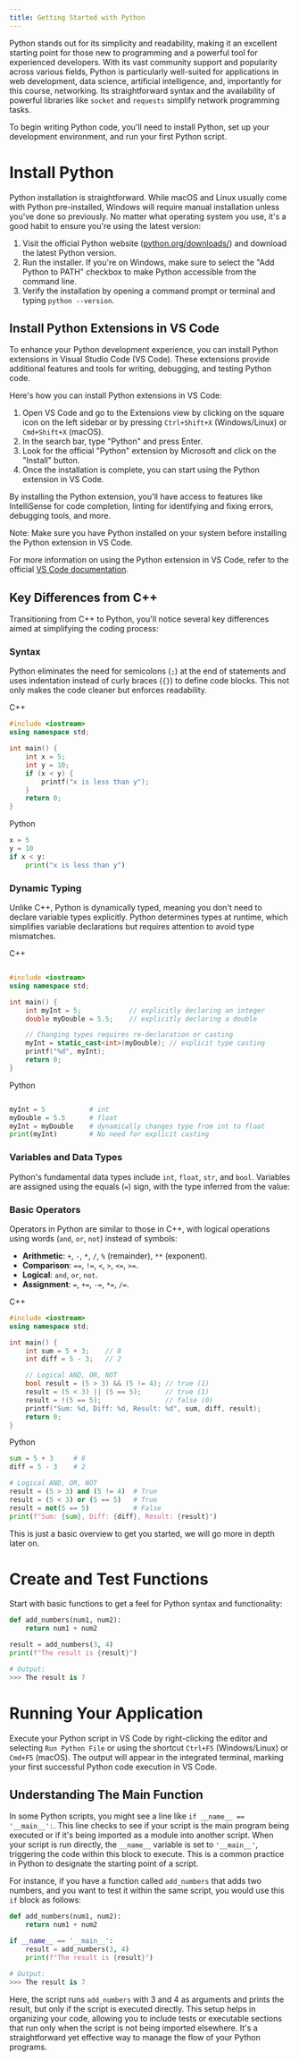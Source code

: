 ```yaml
---
title: Getting Started with Python
---
```


Python stands out for its simplicity and readability, making it an excellent starting point for those new to programming and a powerful tool for experienced developers. With its vast community support and popularity across various fields, Python is particularly well-suited for applications in web development, data science, artificial intelligence, and, importantly for this course, networking. Its straightforward syntax and the availability of powerful libraries like `socket` and `requests` simplify network programming tasks.

To begin writing Python code, you'll need to install Python, set up your development environment, and run your first Python script.

# Install Python

Python installation is straightforward. While macOS and Linux usually come with Python pre-installed, Windows will require manual installation unless you've done so previously. No matter what operating system you use, it's a good habit to ensure you're using the latest version:

1. Visit the official Python website ([python.org/downloads/](https://www.python.org/downloads/)) and download the latest Python version.
1. Run the installer. If you're on Windows, make sure to select the "Add Python to PATH" checkbox to make Python accessible from the command line.
1. Verify the installation by opening a command prompt or terminal and typing `python --version`.

## Install Python Extensions in VS Code

To enhance your Python development experience, you can install Python extensions in Visual Studio Code (VS Code). These extensions provide additional features and tools for writing, debugging, and testing Python code.

Here's how you can install Python extensions in VS Code:

1. Open VS Code and go to the Extensions view by clicking on the square icon on the left sidebar or by pressing `Ctrl+Shift+X` (Windows/Linux) or `Cmd+Shift+X` (macOS).
2. In the search bar, type "Python" and press Enter.
3. Look for the official "Python" extension by Microsoft and click on the "Install" button.
4. Once the installation is complete, you can start using the Python extension in VS Code.

By installing the Python extension, you'll have access to features like IntelliSense for code completion, linting for identifying and fixing errors, debugging tools, and more.

Note: Make sure you have Python installed on your system before installing the Python extension in VS Code.

For more information on using the Python extension in VS Code, refer to the official [VS Code documentation](https://code.visualstudio.com/docs/languages/python).

## Key Differences from C++

Transitioning from C++ to Python, you'll notice several key differences aimed at simplifying the coding process:

### Syntax

Python eliminates the need for semicolons (`;`) at the end of statements and uses indentation instead of curly braces (`{}`) to define code blocks. This not only makes the code cleaner but enforces readability.

C++

```cpp
#include <iostream>
using namespace std;

int main() {
    int x = 5;
    int y = 10;
    if (x < y) {
        printf("x is less than y");
    }
    return 0;
}
```

Python

```py
x = 5
y = 10
if x < y:
    print("x is less than y")
```

### Dynamic Typing

Unlike C++, Python is dynamically typed, meaning you don't need to declare variable types explicitly. Python determines types at runtime, which simplifies variable declarations but requires attention to avoid type mismatches.

C++

```cpp

#include <iostream>
using namespace std;

int main() {
    int myInt = 5;            // explicitly declaring an integer
    double myDouble = 5.5;    // explicitly declaring a double

    // Changing types requires re-declaration or casting
    myInt = static_cast<int>(myDouble); // explicit type casting
    printf("%d", myInt);
    return 0;
}
```

Python

```python

myInt = 5           # int
myDouble = 5.5      # float
myInt = myDouble    # dynamically changes type from int to float
print(myInt)        # No need for explicit casting
```

### Variables and Data Types

Python's fundamental data types include `int`, `float`, `str`, and `bool`. Variables are assigned using the equals (`=`) sign, with the type inferred from the value:

### Basic Operators

Operators in Python are similar to those in C++, with logical operations using words (`and`, `or`, `not`) instead of symbols:

- **Arithmetic**: `+`, `-`, `*`, `/`, `%` (remainder), `**` (exponent).
- **Comparison**: `==`, `!=`, `<`, `>`, `<=`, `>=`.
- **Logical**: `and`, `or`, `not`.
- **Assignment**: `=`, `+=`, `-=`, `*=`, `/=`.

C++

```cpp
#include <iostream>
using namespace std;

int main() {
    int sum = 5 + 3;    // 8
    int diff = 5 - 3;   // 2

    // Logical AND, OR, NOT
    bool result = (5 > 3) && (5 != 4); // true (1)
    result = (5 < 3) || (5 == 5);      // true (1)
    result = !(5 == 5);                // false (0)
    printf("Sum: %d, Diff: %d, Result: %d", sum, diff, result);
    return 0;
}
```

Python

```python
sum = 5 + 3     # 8
diff = 5 - 3    # 2

# Logical AND, OR, NOT
result = (5 > 3) and (5 != 4)  # True
result = (5 < 3) or (5 == 5)   # True
result = not(5 == 5)           # False
print(f"Sum: {sum}, Diff: {diff}, Result: {result}")
```

This is just a basic overview to get you started, we will go more in depth later on.

# Create and Test Functions

Start with basic functions to get a feel for Python syntax and functionality:

```python
def add_numbers(num1, num2):
    return num1 + num2

result = add_numbers(3, 4)
print(f"The result is {result}")

# Output:
>>> The result is 7
```

# Running Your Application

Execute your Python script in VS Code by right-clicking the editor and selecting `Run Python File` or using the shortcut `Ctrl+F5` (Windows/Linux) or `Cmd+F5` (macOS). The output will appear in the integrated terminal, marking your first successful Python code execution in VS Code.

## Understanding The Main Function

In some Python scripts, you might see a line like `if __name__ == '__main__':`. This line checks to see if your script is the main program being executed or if it's being imported as a module into another script. When your script is run directly, the `__name__` variable is set to `'__main__'`, triggering the code within this block to execute. This is a common practice in Python to designate the starting point of a script.

For instance, if you have a function called `add_numbers` that adds two numbers, and you want to test it within the same script, you would use this `if` block as follows:

```python
def add_numbers(num1, num2):
    return num1 + num2

if __name__ == '__main__':
    result = add_numbers(3, 4)
    print(f"The result is {result}")

# Output:
>>> The result is 7
```

Here, the script runs `add_numbers` with 3 and 4 as arguments and prints the result, but only if the script is executed directly. This setup helps in organizing your code, allowing you to include tests or executable sections that run only when the script is not being imported elsewhere. It's a straightforward yet effective way to manage the flow of your Python programs.
